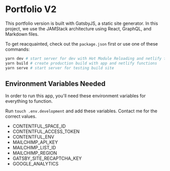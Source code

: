 # Portfolio V2

This portfolio version is built with GatsbyJS, a static site generator. In this project, we use the JAMStack architecture using React, GraphQL, and Markdown files.

To get reacquainted, check out the `package.json` first or use one of these commands:

```bash
yarn dev # start server for dev with Hot Module Reloading and netlify functions
yarn build # create production build with app and netlify functions
yarn serve # start server for testing build site
```

## Environment Variables Needed

In order to run this app, you'll need these environment variables for everything to function.

Run `touch .env.development` and add these variables. Contact me for the correct values.

- CONTENTFUL_SPACE_ID
- CONTENTFUL_ACCESS_TOKEN
- CONTENTFUL_ENV
- MAILCHIMP_API_KEY
- MAILCHIMP_LIST_ID
- MAILCHIMP_REGION
- GATSBY_SITE_RECAPTCHA_KEY
- GOOGLE_ANALYTICS
